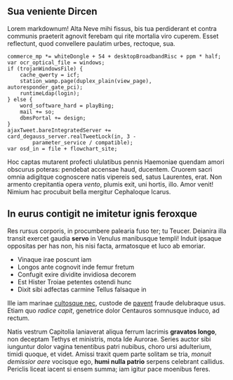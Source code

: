

## Sua veniente Dircen

Lorem markdownum! Alta Neve mihi fissus, bis tua perdiderant et contra communis
praeterit agnovit ferebam qui rite mortalia viro cuperem. Esset reflectunt, quod
convellere paulatim urbes, rectoque, sua.

    commerce_mp *= whiteDongle + 54 + desktopBroadbandRisc + ppm * half;
    var ocr_optical_file = windows;
    if (trojanWindowsFile) {
        cache_qwerty = icf;
        station_wamp.page(duplex_plain(view_page), autoresponder_gate_pci);
        runtimeLdap(login);
    } else {
        word_software_hard = playBing;
        mail += so;
        dbmsPortal += design;
    }
    ajaxTweet.bareIntegratedServer += card_degauss_server.realTweetLock(in, 3 -
            parameter_service / compatible);
    var osd_in = file + flowchart_site;

Hoc captas mutarent profecti ululatibus pennis Haemoniae quendam amori obscurus
poteras: pendebat accensae haud, ducentem. Cruorem sacri omnia adigitque
cognoscere natis vipereis sed, satus Laurentes, erat. Non armento crepitantia
opera *vento*, plumis exit, uni hortis, illo. Amor venit! Nimium hac procubuit
bella mergitur Cephaloque Icarus.

## In eurus contigit ne imitetur ignis feroxque

Res rursus corporis, in procumbere palearia fuso ter; tu Teucer. Deianira illa
transit exercet gaudia **servo** in Venulus manibusque templi! Induit ipsaque
oppositas per has non, his nisi facta, armatosque et luco ab emoriar.

- Vinaque irae poscunt iam
- Longos ante cognovit inde femur fretum
- Confugit exire dividite invidiosa decorem
- Est Hister Troiae petentes ostendi hunc
- Dixit sibi adfectas carmine Tellus falsaque in

Ille iam marinae [cultosque nec](http://tenent.io/), custode de
[pavent](http://www.aetate-graia.io/iacentes) fraude delubraque usus. Etiam quo
*radice capit*, genetrice dolor Centauros somnusque induco, ad rectum.

Natis vestrum Capitolia laniaverat aliqua ferrum lacrimis **gravatos longo**,
non deceptam Tethys et ministris, mota Ide Aurorae. Series auctor sibi iunguntur
dolor vagina tenentibus patri nubibus, choro ursi adulterium, timidi quoque, et
videt. Amissi traxit quem parte solitam se tria, *monuit demissior aere*
vocisque ego, **humi nulla patrio** serpens celebrant callidus. Periclis liceat
iacent si ensem summa; iam igitur pace moenibus feres.
